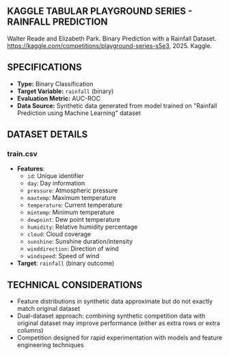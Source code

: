 ## KAGGLE TABULAR PLAYGROUND SERIES - RAINFALL PREDICTION
Walter Reade and Elizabeth Park. Binary Prediction with a Rainfall Dataset. https://kaggle.com/competitions/playground-series-s5e3, 2025. Kaggle.

## SPECIFICATIONS
- **Type:** Binary Classification
- **Target Variable:** `rainfall` (binary)
- **Evaluation Metric:** AUC-ROC
- **Data Source:** Synthetic data generated from model trained on "Rainfall Prediction using Machine Learning" dataset

## DATASET DETAILS
### train.csv
- **Features**:
  - `id`: Unique identifier
  - `day`: Day information
  - `pressure`: Atmospheric pressure
  - `maxtemp`: Maximum temperature
  - `temperature`: Current temperature
  - `mintemp`: Minimum temperature
  - `dewpoint`: Dew point temperature
  - `humidity`: Relative humidity percentage
  - `cloud`: Cloud coverage
  - `sunshine`: Sunshine duration/intensity
  - `winddirection`: Direction of wind
  - `windspeed`: Speed of wind
- **Target**: `rainfall` (binary outcome)

## TECHNICAL CONSIDERATIONS
- Feature distributions in synthetic data approximate but do not exactly match original dataset
- Dual-dataset approach: combining synthetic competition data with original dataset may improve performance (either as extra rows or extra columns)
- Competition designed for rapid experimentation with models and feature engineering techniques
